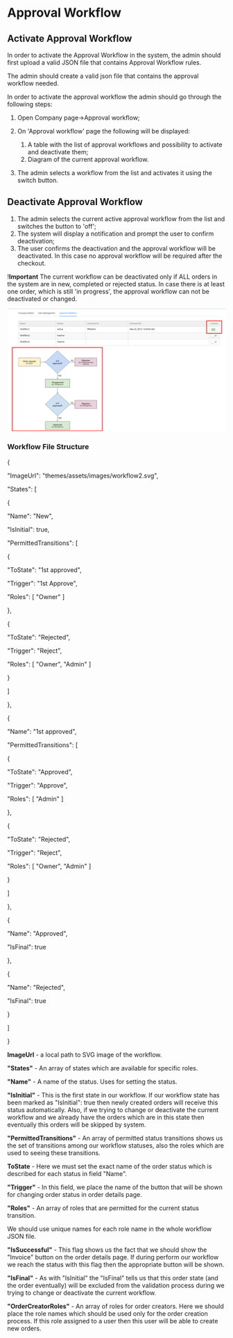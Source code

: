 # Approval Workflow

## Activate Approval Workflow

In order to activate the Approval Workflow in the system, the admin should first upload a valid JSON file that contains Approval Workflow rules.

The admin should create a valid json file that contains the approval workflow needed.



In order to activate the approval workflow the admin should go through the following steps:

1. Open Company page->Approval workflow;
1. On 'Approval workflow' page the following will be displayed:

    1. A table with the list of approval workflows and possibility to activate and deactivate them;
    1. Diagram of the current approval workflow.
1. The admin selects a workflow from the list and activates it using the switch button.

## Deactivate Approval Workflow

1. The admin selects the current active approval workflow from the list and switches the button to 'off';
1. The system will display a notification and prompt the user to confirm deactivation;
1. The user confirms the deactivation and the approval workflow will be deactivated. In this case no approval workflow will be required after the checkout.

!**Important** The current workflow can be deactivated only if ALL orders in the system are in new, completed or rejected status. In case there is at least one order, which is still 'in progress', the approval workflow can not be deactivated or changed.

![Approval workflow](media/screen-approva-workflow-page.png)

### Workflow File Structure

{

"ImageUrl": "themes/assets/images/workflow2.svg", 

"States": [

{

"Name": "New",

"IsInitial": true,

"PermittedTransitions": [

{

"ToState": "1st approved",

"Trigger": "1st Approve",

"Roles": [ "Owner" ]

},

{

"ToState": "Rejected",

"Trigger": "Reject",

"Roles": [ "Owner", "Admin" ]

}

]

},

{

"Name": "1st approved",

"PermittedTransitions": [

{

"ToState": "Approved", 

"Trigger": "Approve", 

"Roles": [ "Admin" ] 

}, 

{ 

"ToState": "Rejected", 

"Trigger": "Reject", 

"Roles": [ "Owner", "Admin" ] 

} 

] 

}, 

{ 

"Name": "Approved", 

"IsFinal": true 

}, 

{ 

"Name": "Rejected", 

"IsFinal": true 

} 

] 

} 

**ImageUrl**  - a local path to SVG image of the workflow.

**"States"** - An array of states which are available for specific roles.

**"Name"** - A name of the status. Uses for setting the status.

**"IsInitial"** - This is the first state in our workflow. If our workflow state has been marked as "IsInitial": true then newly created orders will receive this status automatically. Also, if we trying to change or deactivate the current workflow and we already have the orders which are in this state then eventually this orders will be skipped by system.

**"PermittedTransitions"** - An array of permitted status transitions shows us the set of transitions among our workflow statuses, also the roles which are used to seeing these transitions.

**ToState** - Here we must set the exact name of the order status which is described for each status in field "Name".

**"Trigger"** - In this field, we place the name of the button that will be shown for changing order status in order details page.

**"Roles"** - An array of roles that are permitted for the current status transition.

We should use unique names for each role name in the whole workflow JSON file.

**"IsSuccessful"** - This flag shows us the fact that we should show the "Invoice" button on the order details page. If during perform our workflow we reach the status with this flag then the appropriate button will be shown.

**"IsFinal"** - As with "IsInitial" the "IsFinal" tells us that this order state (and the order eventually) will be excluded from the validation process during we trying to change or deactivate the current workflow.

**"OrderCreatorRoles"** - An array of roles for order creators. Here we should place the role names which should be used only for the order creation process. If this role assigned to a user then this user will be able to create new orders.

